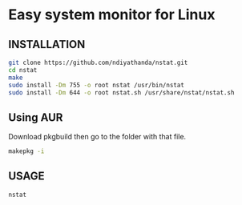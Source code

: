 # Easy system monitor for Linux

## INSTALLATION
```bash
git clone https://github.com/ndiyathanda/nstat.git
cd nstat
make
sudo install -Dm 755 -o root nstat /usr/bin/nstat
sudo install -Dm 644 -o root nstat.sh /usr/share/nstat/nstat.sh
```
## Using AUR
Download pkgbuild then go to the folder with that file.
```bash
makepkg -i
```

## USAGE
```bash
nstat
```

